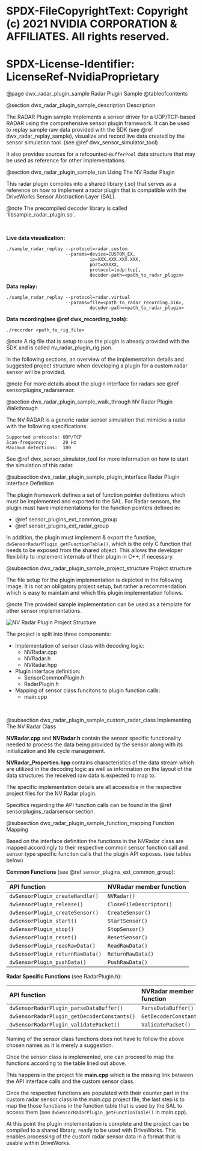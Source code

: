 # SPDX-FileCopyrightText: Copyright (c) 2021 NVIDIA CORPORATION & AFFILIATES. All rights reserved.
# SPDX-License-Identifier: LicenseRef-NvidiaProprietary

@page dwx_radar_plugin_sample Radar Plugin Sample
@tableofcontents

@section dwx_radar_plugin_sample_description Description

The RADAR Plugin sample implements a sensor driver for a UDP/TCP-based RADAR using the comprehensive sensor plugin framework. It can be used to replay sample raw data provided with the SDK (see @ref dwx_radar_replay_sample), visualize and record live data created by the sensor simulation tool. (see @ref dwx_sensor_simulator_tool)

It also provides sources for a refcounted-`BufferPool` data structure that may be used as reference for other implementations.

@section dwx_radar_plugin_sample_run Using The NV Radar Plugin

This radar plugin compiles into a shared library (.so) that serves as a reference on how to implement a radar plugin that is compatible with the DriveWorks Sensor Abstraction Layer (SAL).
<br>

@note The precompiled decoder library is called 'libsample_radar_plugin.so'.

<br>

<b>Live data visualization:</b>

    ./sample_radar_replay --protocol=radar.custom
                          --params=device=CUSTOM_EX,
                                   ip=XXX.XXX.XXX.XXX,
                                   port=XXXXX,
                                   protocol=[udp|tcp],
                                   decoder-path=<path_to_radar_plugin>

<b>Data replay:</b>

    ./sample_radar_replay --protocol=radar.virtual
                          --params=file=<path_to_radar_recording.bin>,
                                   decoder-path=<path_to_radar_plugin>

<b>Data recording(see @ref dwx_recording_tools):</b>

    ./recorder <path_to_rig_file>

@note A rig file that is setup to use the plugin is already provided with the SDK and is called nv_radar_plugin_rig.json.

In the following sections, an overview of the implementation details and suggested project structure when developing a plugin for a custom radar sensor will be provided.
<br>

@note For more details about the plugin interface for radars see @ref sensorplugins_radarsensor.
<br>

@section dwx_radar_plugin_sample_walk_through NV Radar Plugin Walkthrough

The NV RADAR is a generic radar sensor simulation that mimicks a radar with the following specifications:

    Supported protocols: UDP/TCP
    Scan-frequency:      20 Hz
    Maximum detections:  100

See @ref dwx_sensor_simulator_tool for more information on how to start the simulation of this radar.

@subsection dwx_radar_plugin_sample_plugin_interface Radar Plugin Interface Definition

The plugin framework defines a set of function pointer definitions which must be implemented and exported to the SAL. For Radar sensors, the plugin must have implementations for the function pointers defined in:

* @ref sensor_plugins_ext_common_group
* @ref sensor_plugins_ext_radar_group

In addition, the plugin must implement & export the function, `dwSensorRadarPlugin_getFunctionTable()`, which is the only C function that needs to be exposed from the shared object.
This allows the developer flexibility to implement internals of their plugin in C++, if necessary.

@subsection dwx_radar_plugin_sample_project_structure Project structure

The file setup for the plugin implementation is depicted in the following image. It is not an obligatory project setup, but rather a recommendation which is easy to maintain and which this plugin implementation follows.

@note The provided sample implementation can be used as a template for other sensor implementations.

![NV Radar Plugin Project Structure](radar_plugin_file_overview.png)
<br>

The project is split into three components:

* Implementation of sensor class with decoding logic:
    * NVRadar.cpp
    * NVRadar.h
    * NVRadar.hpp
* Plugin interface definition:
    * SensorCommonPlugin.h
    * RadarPlugin.h
* Mapping of sensor class funcitons to plugin function calls:
    * main.cpp
<br>

@subsection dwx_radar_plugin_sample_custom_radar_class Implementing The NV Radar Class

<b>NVRadar.cpp</b> and <b>NVRadar.h</b> contain the sensor specific functionality needed to process the data being provided by the sensor along with its initialization and life cycle management.

<b>NVRadar_Properties.hpp </b>contains characteristics of the data stream which are utilized in the decoding logic as well as information on the layout of the data structures the received raw data is expected to map to.

The specific implementation details are all accessible in the respective project files for the NV Radar plugin.

Specifics regarding the API function calls can be found in the @ref sensorplugins_radarsensor section.

@subsection dwx_radar_plugin_sample_function_mapping Function Mapping

Based on the interface definition the functions in the NVRadar class are mapped accordingly to their respective common sensor function call and sensor type specific funciton calls that the plugin API exposes. (see tables below)
<br>

<b> Common Functions </b>(see @ref sensor_plugins_ext_common_group): <br>

| API function | NVRadar member function |
|:---|:---|
| `dwSensorPlugin_createHandle()` | `NVRadar()` |
| `dwSensorPlugin_release()` | `CloseFileDescriptor()` |
| `dwSensorPlugin_createSensor()` | `CreateSensor()` |
| `dwSensorPlugin_start()` | `StartSensor()` |
| `dwSensorPlugin_stop()` | `StopSensor()` |
| `dwSensorPlugin_reset()` | `ResetSensor()` |
| `dwSensorPlugin_readRawData()` | `ReadRawData()` |
| `dwSensorPlugin_returnRawData()` | `ReturnRawData()` |
| `dwSensorPlugin_pushData()` | `PushRawData()` |

<b> Radar Specific Functions </b>(see RadarPlugin.h): <br>

| API function | NVRadar member function |
|:---|:---|
| `dwSensorRadarPlugin_parseDataBuffer()` | `ParseDataBuffer()` |
| `dwSensorRadarPlugin_getDecoderConstants()` | `GetDecoderConstants()` |
| `dwSensorRadarPlugin_validatePacket()` | `ValidatePacket()` |

Naming of the sensor class functions does not have to follow the above chosen names as it is merely a suggestion.

Once the sensor class is implemented, one can proceed to map the functions according to the table lined out above.

This happens in the project file <b>main.cpp</b> which is the missing link between the API interface calls and the custom sensor class.

Once the respective functions are populated with their counter part in the custom radar sensor class in the main.cpp project file, the last step is to map the those functions in the function table that is used by the SAL to access them (see `dwSensorRadarPlugin_getFunctionTable()` in main.cpp).

At this point the plugin implementation is complete and the project can be compiled to a shared library, ready to be used with DriveWorks. This enables processing of the custom radar sensor data in a format that is usable within DriveWorks.
